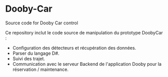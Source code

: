 # Dooby-Car
Source code for Dooby Car control

Ce repository inclut le code source de manipulation du prototype DoobyCar :
- Configuration des détecteurs et récupération des données.
- Parser du langage D#.
- Suivi des trajet.
- Communication avec le serveur Backend de l'application Dooby pour la réservation / maintenance.

